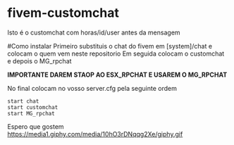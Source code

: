 # fivem-customchat
Isto é o customchat com horas/id/user antes da mensagem

#Como instalar
Primeiro substituis o chat do fivem em [system]/chat e colocam o quem vem neste repositorio
Em seguida colocam o customchat e depois o MG_rpchat

__**IMPORTANTE DAREM STAOP AO ESX_RPCHAT E USAREM O MG_RPCHAT**__

No final colocam no vosso server.cfg pela seguinte ordem
```
start chat
start customchat
start MG_rpchat
```

Espero que gostem
https://media1.giphy.com/media/10hO3rDNqqg2Xe/giphy.gif
